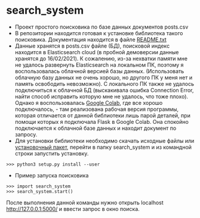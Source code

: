 # search_system

- Проект простого поисковика по базе данных документов posts.csv
- В репозитории находится готовая к установке библиотека такого поисковика. Документация находится в файле [README.txt](https://github.com/AnnaZhuravleva/search_system_project/blob/main/README.txt)
- Данные хранятся в posts.csv файле (БД), поисковой индекс находится в Elasticsearch cloud (в пробной демоверсии данные хранятся до 16/02/2021). К сожалению, из-за нехватки памяти мне не удалось развернуть Elasticsearch на локальном ПК, поэтому я воспользовалась облачной версией базы данных. (Использовать облачную базу данных не очень хорошо, но другого ПК у меня нет и память освободить невозможно). С локального ПК также не удалось подключиться к облачной БД (выскакивала ошибка Connection Error, найти способ исправить которую мне не удалось, что тоже плохо). Однако я воспользовалась [Google Colab](https://colab.research.google.com/drive/1E0yF11tYLqNP1YKX2qmGFZqQHjb5_Qgd?usp=sharing), где все хорошо подключалось, - там реализована рабочая версия программы, которая отличается от данной библиотеки лишь парой деталей, при помощи которых я подключала Flask в Google Colab. Она спокойно подключается к облачной базе данных и находит документ по запросу.
- Для установки библиотеки необходимо скачать исходные файлы или [установочный пакет](https://github.com/AnnaZhuravleva/search_system_project/blob/main/dist/search_system-1.0.tar.gz), перейти в папку search_system и из командной строки запустить установку. 
```
>>> python3 setup.py install --user
```
- Пример запуска поисковика
```
>>> import search_system
>>> search_system.start()
```
После выполнения данной команды нужно открыть localhost http://127.0.0.1:5000/ и ввести запрос в окно поиска.
